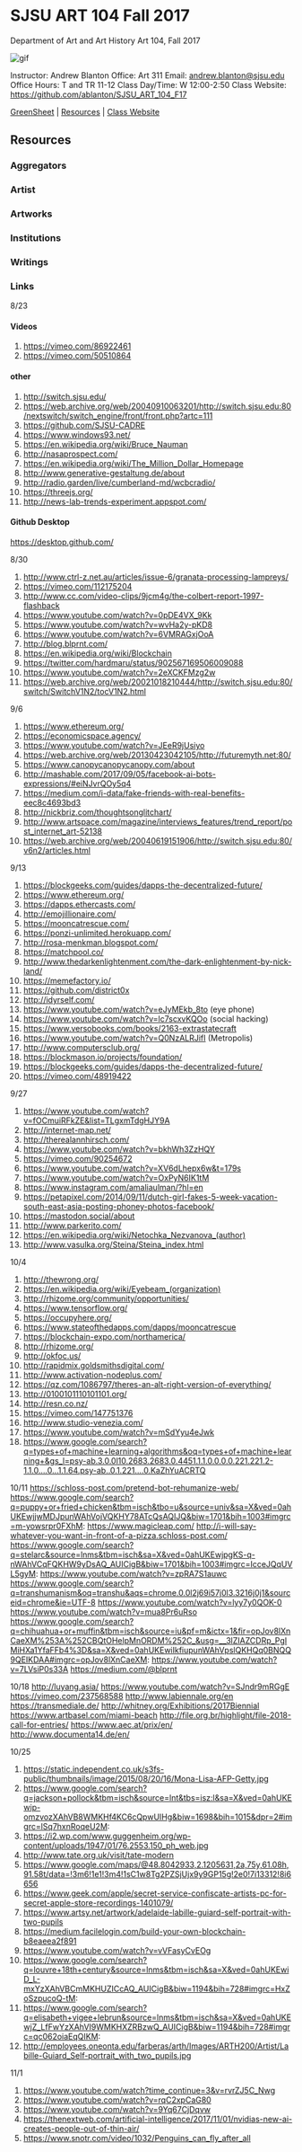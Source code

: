**SJSU ART 104 Fall 2017**
======================
Department of Art and Art History
Art 104, Fall 2017

![gif](http://i.imgur.com/zdzDxsA.gif)

Instructor: Andrew Blanton
Office: Art 311
Email: andrew.blanton@sjsu.edu
Office Hours: T and TR 11-12
Class Day/Time: W 12:00-2:50
Class Website: https://github.com/ablanton/SJSU_ART_104_F17

[GreenSheet](https://github.com/ablanton/SJSU_ART_104_F17/blob/master/GREENSHEET.md)
| [Resources](https://github.com/ablanton/SJSU_ART_104_F17/blob/master/RESOURCES.md)
| [Class Website](https://github.com/ablanton/SJSU_ART_104_F17)

Resources
---------

### Aggregators

### Artist

### Artworks

### Institutions

### Writings 

### Links

8/23

#### Videos
1. https://vimeo.com/86922461
2. https://vimeo.com/50510864

#### other
1. http://switch.sjsu.edu/
2. https://web.archive.org/web/20040910063201/http://switch.sjsu.edu:80/nextswitch/switch_engine/front/front.php?artc=111
3. https://github.com/SJSU-CADRE
4. https://www.windows93.net/
5. https://en.wikipedia.org/wiki/Bruce_Nauman
6. http://nasaprospect.com/
7. https://en.wikipedia.org/wiki/The_Million_Dollar_Homepage
8. http://www.generative-gestaltung.de/about
9. http://radio.garden/live/cumberland-md/wcbcradio/
10. https://threejs.org/
11. http://news-lab-trends-experiment.appspot.com/

#### Github Desktop
https://desktop.github.com/

8/30

1. http://www.ctrl-z.net.au/articles/issue-6/granata-processing-lampreys/
2. https://vimeo.com/112175204
3. http://www.cc.com/video-clips/9jcm4g/the-colbert-report-1997-flashback
4. https://www.youtube.com/watch?v=0pDE4VX_9Kk
5. https://www.youtube.com/watch?v=wvHa2y-pKD8
6. https://www.youtube.com/watch?v=6VMRAGxjOoA
7. http://blog.blprnt.com/
8. https://en.wikipedia.org/wiki/Blockchain
9. https://twitter.com/hardmaru/status/902567169506009088
10. https://www.youtube.com/watch?v=2eXCKFMzg2w
11. https://web.archive.org/web/20021018210444/http://switch.sjsu.edu:80/switch/SwitchV1N2/tocV1N2.html

9/6

1. https://www.ethereum.org/
2. https://economicspace.agency/
3. https://www.youtube.com/watch?v=JEeR9jUsiyo
4. https://web.archive.org/web/20130423042105/http://futuremyth.net:80/
5. https://www.canopycanopycanopy.com/about
6. http://mashable.com/2017/09/05/facebook-ai-bots-expressions/#eiNJvrQOy5q4
7. https://medium.com/i-data/fake-friends-with-real-benefits-eec8c4693bd3
8. http://nickbriz.com/thoughtsonglitchart/
9. http://www.artspace.com/magazine/interviews_features/trend_report/post_internet_art-52138
10. https://web.archive.org/web/20040619151906/http://switch.sjsu.edu:80/v6n2/articles.html

9/13
1. https://blockgeeks.com/guides/dapps-the-decentralized-future/
2. https://www.ethereum.org/
3. https://dapps.ethercasts.com/
4. http://emojillionaire.com/
5. https://mooncatrescue.com/
6. https://ponzi-unlimited.herokuapp.com/
7. http://rosa-menkman.blogspot.com/
8. https://matchpool.co/
9. http://www.thedarkenlightenment.com/the-dark-enlightenment-by-nick-land/
10. https://memefactory.io/
11. https://github.com/district0x
12. http://idyrself.com/
13. https://www.youtube.com/watch?v=eJyMEkb_8to (eye phone)
14. https://www.youtube.com/watch?v=lc7scxvKQOo (social hacking)
15. https://www.versobooks.com/books/2163-extrastatecraft
16. https://www.youtube.com/watch?v=Q0NzALRJifI (Metropolis)
17. http://www.computersclub.org/
18. https://blockmason.io/projects/foundation/
19. https://blockgeeks.com/guides/dapps-the-decentralized-future/
20. https://vimeo.com/48919422

9/27

1. https://www.youtube.com/watch?v=fOCmuiRFkZE&list=TLgxmTdgHJY9A
2. http://internet-map.net/
3. http://therealannhirsch.com/
5. https://www.youtube.com/watch?v=bkhWh3ZzHQY
6. https://vimeo.com/90254672
7. https://www.youtube.com/watch?v=XV6dLhepx6w&t=179s
8. https://www.youtube.com/watch?v=OxPyN6IK1tM
9. https://www.instagram.com/amaliaulman/?hl=en
10. https://petapixel.com/2014/09/11/dutch-girl-fakes-5-week-vacation-south-east-asia-posting-phoney-photos-facebook/
11. https://mastodon.social/about
12. http://www.parkerito.com/
13. https://en.wikipedia.org/wiki/Netochka_Nezvanova_(author)
14. http://www.vasulka.org/Steina/Steina_index.html

10/4

1. http://thewrong.org/
2. https://en.wikipedia.org/wiki/Eyebeam_(organization)
3. http://rhizome.org/community/opportunities/
4. https://www.tensorflow.org/
5. https://occupyhere.org/
6. https://www.stateofthedapps.com/dapps/mooncatrescue
7. https://blockchain-expo.com/northamerica/
8. http://rhizome.org/
9. http://okfoc.us/
10. http://rapidmix.goldsmithsdigital.com/
11. http://www.activation-nodeplus.com/
12. https://qz.com/1086797/theres-an-alt-right-version-of-everything/
13. http://0100101110101101.org/
14. http://resn.co.nz/
15. https://vimeo.com/147751376
16. http://www.studio-venezia.com/
17. https://www.youtube.com/watch?v=mSdYyu4eJwk
18. https://www.google.com/search?q=types+of+machine+learning+algorithms&oq=types+of+machine+learning+&gs_l=psy-ab.3.0.0l10.2683.2683.0.4451.1.1.0.0.0.0.221.221.2-1.1.0....0...1.1.64.psy-ab..0.1.221....0.KaZhYuACRTQ

10/11
https://schloss-post.com/pretend-bot-rehumanize-web/
https://www.google.com/search?q=puppy+or+fried+chicken&tbm=isch&tbo=u&source=univ&sa=X&ved=0ahUKEwjjwMDJpunWAhVojVQKHY78ATcQsAQIJQ&biw=1701&bih=1003#imgrc=m-yowsrpr0FXhM:
https://www.magicleap.com/
http://i-will-say-whatever-you-want-in-front-of-a-pizza.schloss-post.com/
https://www.google.com/search?q=stelarc&source=lnms&tbm=isch&sa=X&ved=0ahUKEwjpgKS-q-nWAhVCqFQKHW9yDsAQ_AUICigB&biw=1701&bih=1003#imgrc=IcceJQqUVL5gyM:
https://www.youtube.com/watch?v=zpRA7S1auwc
https://www.google.com/search?q=transhumanism&oq=transhu&aqs=chrome.0.0l2j69i57j0l3.3216j0j1&sourceid=chrome&ie=UTF-8
https://www.youtube.com/watch?v=lyy7y0QOK-0
https://www.youtube.com/watch?v=mua8Pr6uRso
https://www.google.com/search?q=chihuahua+or+muffin&tbm=isch&source=iu&pf=m&ictx=1&fir=opJov8lXnCaeXM%253A%252CBQtOHelpMnORDM%252C_&usg=__3lZIAZCDRp_PgIMiHXa1YfaFFb4%3D&sa=X&ved=0ahUKEwiIkfiupunWAhVpslQKHQq0BNQQ9QEIKDAA#imgrc=opJov8lXnCaeXM:
https://www.youtube.com/watch?v=7LVsiP0s33A
https://medium.com/@blprnt

10/18
http://luyang.asia/
https://www.youtube.com/watch?v=SJndr9mRGgE
https://vimeo.com/237568588
http://www.labiennale.org/en
https://transmediale.de/
http://whitney.org/Exhibitions/2017Biennial
https://www.artbasel.com/miami-beach
http://file.org.br/highlight/file-2018-call-for-entries/
https://www.aec.at/prix/en/
http://www.documenta14.de/en/

10/25
1. https://static.independent.co.uk/s3fs-public/thumbnails/image/2015/08/20/16/Mona-Lisa-AFP-Getty.jpg
2. https://www.google.com/search?q=jackson+pollock&tbm=isch&source=lnt&tbs=isz:l&sa=X&ved=0ahUKEwip-omzvozXAhVB8WMKHf4KC6cQpwUIHg&biw=1698&bih=1015&dpr=2#imgrc=lSq7hxnRoqeU2M:
3. https://i2.wp.com/www.guggenheim.org/wp-content/uploads/1947/01/76.2553.150_ph_web.jpg
4. http://www.tate.org.uk/visit/tate-modern
5. https://www.google.com/maps/@48.8042933,2.1205631,2a,75y,61.08h,91.58t/data=!3m6!1e1!3m4!1sC1w8Tg2PZSjUjx9y9GP15g!2e0!7i13312!8i6656
6. https://www.geek.com/apple/secret-service-confiscate-artists-pc-for-secret-apple-store-recordings-1401079/
7. https://www.artsy.net/artwork/adelaide-labille-guiard-self-portrait-with-two-pupils
8. https://medium.facilelogin.com/build-your-own-blockchain-b8eaeea2f891
9. https://www.youtube.com/watch?v=vVFasyCvEOg
10. https://www.google.com/search?q=louvre+18th+century&source=lnms&tbm=isch&sa=X&ved=0ahUKEwiD_L-mxYzXAhVBCmMKHUZICcAQ_AUICigB&biw=1194&bih=728#imgrc=HxZoSzpucoQ-tM:
11. https://www.google.com/search?q=elisabeth+vigee+lebrun&source=lnms&tbm=isch&sa=X&ved=0ahUKEwjZ_LfFwYzXAhVI9WMKHXZRBzwQ_AUICigB&biw=1194&bih=728#imgrc=qc062oiaEqQIKM:
12. http://employees.oneonta.edu/farberas/arth/Images/ARTH200/Artist/Labille-Guiard_Self-portrait_with_two_pupils.jpg

11/1

1. https://www.youtube.com/watch?time_continue=3&v=rvrZJ5C_Nwg
2. https://www.youtube.com/watch?v=rqC2xpCaG80
3. https://www.youtube.com/watch?v=9Yq67CjDqvw
4. https://thenextweb.com/artificial-intelligence/2017/11/01/nvidias-new-ai-creates-people-out-of-thin-air/
5. https://www.snotr.com/video/1032/Penguins_can_fly_after_all
